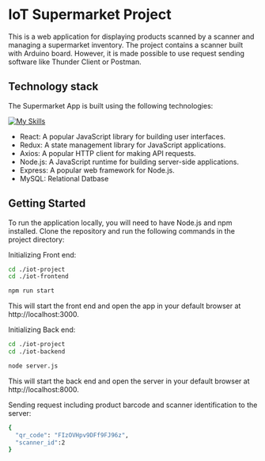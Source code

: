 # IoT Supermarket Project
This is a web application for displaying products scanned by a scanner and managing a supermarket inventory.
The project contains a scanner built with Arduino board. However, it is made possible to use request sending software like Thunder Client or Postman. 

## Technology stack
The Supermarket App is built using the following technologies:

[![My Skills](https://skillicons.dev/icons?i=js,mysql,nodejs,react,css,docker)](https://skillicons.dev)
- React: A popular JavaScript library for building user interfaces.
- Redux: A state management library for JavaScript applications.
- Axios: A popular HTTP client for making API requests.
- Node.js: A JavaScript runtime for building server-side applications.
- Express: A popular web framework for Node.js.
- MySQL: Relational Datbase 

## Getting Started
To run the application locally, you will need to have Node.js and npm installed. Clone the repository and run the following commands in the project directory:

Initializing Front end:
```bash
cd ./iot-project
cd ./iot-frontend

npm run start
```
This will start the front end and open the app in your default browser at http://localhost:3000.

Initializing Back end:
```bash
cd ./iot-project
cd ./iot-backend

node server.js
```
This will start the back end and open the server in your default browser at http://localhost:8000.

Sending request including product barcode and scanner identification to the server:
```bash
{
  "qr_code": "FIzOVHpv9DFf9FJ96z",
  "scanner_id":2
}
```
